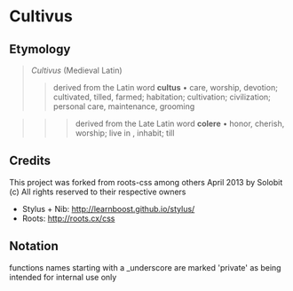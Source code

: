 
Cultivus
========

Etymology
---------

> *Cultivus* (Medieval Latin)
>> derived from the Latin word **cultus** • care, worship, devotion; cultivated, tilled,
farmed; habitation; cultivation; civilization; personal care, maintenance, grooming

>>> derived from the Late Latin word **colere** • honor, cherish, worship; live in , inhabit; till



Credits
-------

This project was forked from roots-css among others
April 2013 by Solobit (c) All rights reserved to their respective owners

* Stylus + Nib:         http://learnboost.github.io/stylus/
* Roots:                http://roots.cx/css

Notation
--------

functions names starting with a _underscore are marked 'private' as being intended for
internal use only